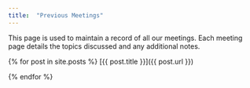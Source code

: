 ```yaml
---
title:  "Previous Meetings"
---
```

This page is used to maintain a record of all our meetings. Each meeting page details the topics discussed and any additional notes.

{% for post in site.posts %}
    [{{ post.title }}]({{ post.url }})

{% endfor %}